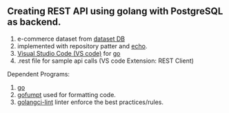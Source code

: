## Creating REST API using golang with PostgreSQL as backend.

1. e-commerce dataset from  [dataset DB](https://uibakery.io/sql-playground)
2. implemented with repository patter and [echo](https://echo.labstack.com/).
3. [Visual Studio Code (VS code)](https://code.visualstudio.com/) for [go](https://code.visualstudio.com/docs/languages/go)
4. .rest file for sample api calls (VS code Extension: REST Client)

Dependent Programs:

1. [go](https://go.dev/) 
2. [gofumpt](https://github.com/mvdan/gofumpt/) used for formatting code.
3. [golangci-lint](https://golangci-lint.run/) linter enforce the best practices/rules.
